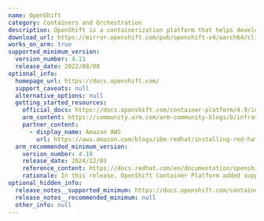 ```yaml
---
name: OpenShift
category: Containers and Orchestration
description: OpenShift is a containerization platform that helps developers build, deploy, and manage applications across hybrid cloud environments, providing tools for automation, scalability, and collaboration.
download_url: https://mirror.openshift.com/pub/openshift-v4/aarch64/clients/ocp/
works_on_arm: true
supported_minimum_version:
  version_number: 4.11
  release_date: 2022/08/08
optional_info:
  homepage_url: https://docs.openshift.com/
  support_caveats: null
  alternative_options: null
  getting_started_resources:
    official_docs: https://docs.openshift.com/container-platform/4.9/installing/installing_sno/install-sno-installing-sno.html
    arm_content: https://community.arm.com/arm-community-blogs/b/infrastructure-solutions-blog/posts/software-innovations-with-red-hat-and-arm
    partner_content:
      - display_name: Amazon AWS
        url: https://aws.amazon.com/blogs/ibm-redhat/installing-red-hat-openshift-on-aws-in-a-restricted-network-using-aws-secure-token-service/
  arm_recommended_minimum_version:
    version_number: 4.18
    release_date: 2024/12/03
    reference_content: https://docs.redhat.com/en/documentation/openshift_container_platform/4.18/html/release_notes/ocp-4-18-release-notes#ocp-4-18-new-features-and-enhancements_release-notes
    rationale: In this release, OpenShift Container Platform added support for ARM architecture on AWS user-provisioned infrastructure and on bare-metal installer-provisioned infrastructure.
optional_hidden_info:
  release_notes__supported_minimum: https://docs.openshift.com/container-platform/4.11/release_notes/ocp-4-11-release-notes.html
  release_notes__recommended_minimum: null
  other_info: null
---
```

